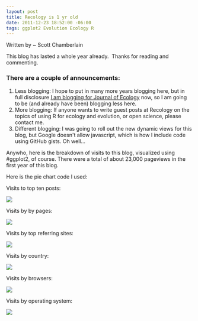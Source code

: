 ```yaml
--- 
layout: post
title: Recology is 1 yr old
date: 2011-12-23 18:52:00 -06:00
tags: ggplot2 Evolution Ecology R
---
```


Written by ~ Scott Chamberlain

This blog has lasted a whole year already. &nbsp;Thanks for reading and commenting. 

### There are a couple of announcements:

1. Less blogging: I hope to put in many more years blogging here, but in full disclosure [I am blogging for Journal of Ecology][jeco] now, so I am going to be (and already have been) blogging less here.
2. More blogging: If anyone wants to write guest posts at Recology on the topics of using R for ecology and evolution, or open science, please contact me. 
3. Different blogging: I was going to roll out the new dynamic views for this blog, but Google doesn't allow javascript, which is how I include code using GitHub gists. Oh well...

Anywho, here is the breakdown of visits to this blog, visualized using #ggplot2, of course. There were a total of about 23,000 pageviews in the first year of this blog. 

[jeco]: http://jecologyblog.wordpress.com/

Here is the pie chart code I used:
<script src="https://gist.github.com/1515754.js?file=piechart.R"></script> 

Visits to top ten posts:

<img style=" margin-right: 2em; border:none" src="http://farm8.staticflickr.com/7158/6613213609_e491cd6f95_d.jpg"/>

Visits by by pages:

<img style=" margin-right: 2em; border:none" src="http://farm8.staticflickr.com/7033/6613216069_6c7b0d2aca_d.jpg"/>

Visits by top referring sites:

<img style=" margin-right: 2em; border:none" src="http://farm8.staticflickr.com/7008/6613217859_a03bcfee3e_d.jpg"/>

Visits by country:

<img style=" margin-right: 2em; border:none" src="http://farm8.staticflickr.com/7027/6613219049_97cf21a84e_d.jpg"/>

Visits by browsers:

<img style=" margin-right: 2em; border:none" src="http://farm8.staticflickr.com/7147/6613232905_5a98d82f87_d.jpg"/>

Visits by operating system:

<img style=" margin-right: 2em; border:none" src="http://farm8.staticflickr.com/7005/6613236311_7cab55afd6_d.jpg"/>
